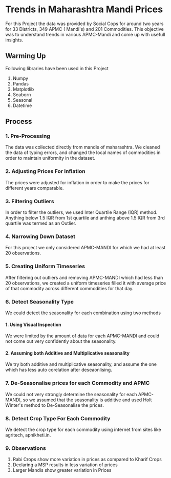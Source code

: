 # Trends in Maharashtra Mandi Prices
For this Project the data was provided by Social Cops for around two years for 33 Districts, 349 APMC ( Mandi's) and 201 Commodities. This objective was to understand trends in various APMC-Mandi and come up with usefull insights.

## Warming Up
Following libraries have been used in this Project
1. Numpy
2. Pandas
3. Matplotlib
4. Seaborn
5. Seasonal
6. Datetime


## Process

### 1. Pre-Processing

The data was collected directly from mandis of maharashtra. We cleaned the data of typing errors, and changed the local names of commodities in order to maintain uniformity in the dataset.

### 2. Adjusting Prices For Inflation

The prices were adjusted for inflation in order to make the prices for different years comparable.

### 3. Filtering Outliers

In order to filter the outliers, we used Inter Quartile Range (IQR) method. Anything below 1.5 IQR from 1st quartile and anthing above 1.5 IQR from 3rd quartile was termed as an Outlier.

### 4. Narrowing Down Dataset

For this project we only considered APMC-MANDI for which we had at least 20 observations.

### 5. Creating Uniform Timeseries
After filtering out outliers and removing APMC-MANDI which had less than 20 observations, we created a uniform timeseries filled it with average price of that commodity across different commodities for that day.

### 6. Detect Seasonality Type
We could detect the seasonality for each combination using two methods
#### 1. Using Visual Inspection
We were limited by the amount of data for each APMC-MANDI and could not come out very confidently about the seasonality.

#### 2. Assuming both Additive and Multiplicative seasonality
We try both additive and multiplicative seasonality, and assume the one which has less auto corelation after deseaonlising.


### 7. De-Seasonalise prices for each Commodity and APMC
We could not very strongly determine the seasonality for each APMC-MANDI, so we assumed that the seasonality is additive and used Holt Winter's method to De-Seasonalise the prices.

### 8. Detect Crop Type For Each Commodity
We detect the crop type for each commodity using internet from sites like agritech, apnikheti.in.

### 9. Observations

1. Rabi Crops show more variation in prices as compared to Kharif Crops
2. Declaring a MSP results in less variation of prices
3. Larger Mandis show greater variation in Prices

